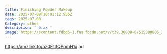 ```yaml
---
title: Finishing Powder Makeup
date: 2025-07-08T10:01:12.955Z
tags: 2025-07-08
Category: other
description: " 6.xx "
image: https://scontent.fdbd5-1.fna.fbcdn.net/v/t39.30808-6/515880805_24579547084976060_16466908118634424_n.jpg?_nc_cat=106&ccb=1-7&_nc_sid=aa7b47&_nc_ohc=xxhAiX9s31YQ7kNvwFnBJM2&_nc_oc=AdkVYgY6c3-hJ_PRrRjxRCeYFYHbGLJXGeNb3QEzkTTZsfES2lyDSe5oJRNwErrP8VUdtVpT5qZjeR8RAyYE0-mN&_nc_zt=23&_nc_ht=scontent.fdbd5-1.fna&_nc_gid=VorKjoxqY1JxrrxJMl27SQ&oh=00_AfS0JI5bLaY5PZAd9T9jdliFYtp0Qf0vDM0VL68jgUQgEw&oe=6872DA6A
---
```

https://amzlink.to/az0E13QPomH1x  ad